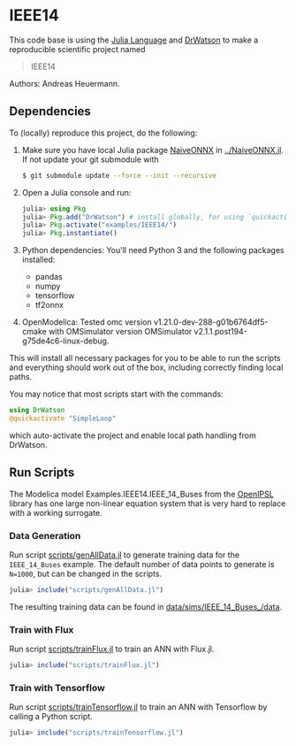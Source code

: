 # IEEE14

This code base is using the [Julia Language](https://julialang.org/) and
[DrWatson](https://juliadynamics.github.io/DrWatson.jl/stable/)
to make a reproducible scientific project named
> IEEE14

Authors: Andreas Heuermann.


## Dependencies

To (locally) reproduce this project, do the following:

  1. Make sure you have local Julia package
     [NaiveONNX](https://github.com/AnHeuermann/NaiveONNX.jl) in [../NaiveONNX.jl](../NaiveONNX.jl).
     If not update your git submodule with

     ```bash
     $ git submodule update --force --init --recursive
     ```

  2. Open a Julia console and run:

     ```julia
     julia> using Pkg
     julia> Pkg.add("DrWatson") # install globally, for using `quickactivate`
     julia> Pkg.activate("examples/IEEE14/")
     julia> Pkg.instantiate()
     ```

   3. Python dependencies: You'll need Python 3 and the following packages installed:
      - pandas
      - numpy
      - tensorflow
      - tf2onnx

  4. OpenModelica: Tested omc version v1.21.0-dev-288-g01b6764df5-cmake
     with OMSimulator version OMSimulator v2.1.1.post194-g75de4c6-linux-debug.

This will install all necessary packages for you to be able to run the scripts and
everything should work out of the box, including correctly finding local paths.

You may notice that most scripts start with the commands:
```julia
using DrWatson
@quickactivate "SimpleLoop"
```
which auto-activate the project and enable local path handling from DrWatson.

## Run Scripts

The Modelica model Examples.IEEE14.IEEE_14_Buses from the
[OpenIPSL](https://doc.openipsl.org/) library has one large non-linear equation system
that is very hard to replace with a working surrogate.

### Data Generation

Run script [scripts/genAllData.jl](scripts/genAllData.jl) to generate training data for
the `IEEE_14_Buses` example.
The default number of data points to generate is `N=1000`, but can be changed in the
scripts.

```julia
julia> include("scripts/genAllData.jl")
```

The resulting training data can be found in
[data/sims/IEEE_14_Buses_<N>/data](data/sims/IEEE_14_Buses_1000/data).

### Train with Flux

Run script [scripts/trainFlux.jl](scripts/trainFlux.jl]) to train an ANN with Flux.jl.

```julia
julia> include("scripts/trainFlux.jl")
```
### Train with Tensorflow

Run script [scripts/trainTensorflow.jl](scripts/trainTensorflow.jl]) to train an ANN with
Tensorflow by calling a Python script.

```julia
julia> include("scripts/trainTensorflow.jl")
```
